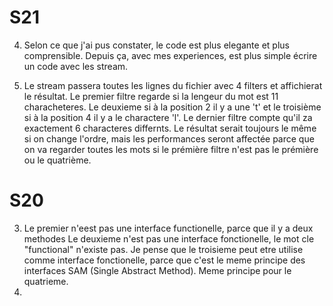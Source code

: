 # S21

4. Selon ce que j'ai pus constater, le code est plus elegante et plus comprensible. Depuis ça, avec mes experiences, est plus simple écrire un code avec les stream.

5. Le stream passera toutes les lignes du fichier avec 4 filters et affichierat le résultat. Le premier filtre regarde si la lengeur du mot est 11 characheteres. Le deuxieme si à la position 2 il y a une 't' et le troisième si à la position 4 il y a le charactere 'l'. Le dernier filtre compte qu'il za exactement 6 characteres differnts. Le résultat serait toujours le même si on change l'ordre, mais les performances seront affectée parce que on va regarder toutes les mots si le prémière filtre n'est pas le prémière ou le quatrième.

# S20

3. Le premier n'eest pas une interface functionelle, parce que il y a deux methodes
   Le deuxieme n'est pas une interface fonctionelle, le mot cle "functional" n'existe pas.
   Je pense que le troisieme peut etre utilise comme interface fonctionelle, parce que c'est le meme principe des interfaces SAM      (Single Abstract Method).
   Meme principe pour le quatrieme.
6. 
